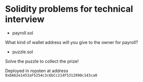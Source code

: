 # Solidity problems for technical interview

- payroll.sol

What kind of wallet address will you give to the owner for payroll?

- puzzle.sol

Solve the puzzle to collect the prize!

Deployed in ropsten at address `0xDA62e1453aF5254c3c6bCc214F5312990c143ca0`
